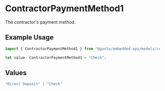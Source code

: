 # ContractorPaymentMethod1

The contractor's payment method.

## Example Usage

```typescript
import { ContractorPaymentMethod1 } from "@gusto/embedded-api/models/components/contractor.js";

let value: ContractorPaymentMethod1 = "Check";
```

## Values

```typescript
"Direct Deposit" | "Check"
```